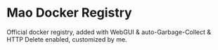 # Mao Docker Registry

Official docker registry, added with WebGUI & auto-Garbage-Collect & HTTP Delete enabled, customized by me.
